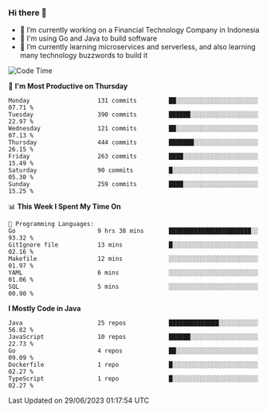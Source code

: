 ### Hi there 👋

<!--
**mazzama/mazzama** is a ✨ _special_ ✨ repository because its `README.md` (this file) appears on your GitHub profile.

Here are some ideas to get you started:

- 🔭 I’m currently working on ...
- 🌱 I’m currently learning ...
- 👯 I’m looking to collaborate on ...
- 🤔 I’m looking for help with ...
- 💬 Ask me about ...
- 📫 How to reach me: ...
- 😄 Pronouns: ...
- ⚡ Fun fact: ...
-->

- 🔭 I’m currently working on a Financial Technology Company in Indonesia
- :gun: I'm using Go and Java to build software
- 🌱 I’m currently learning microservices and serverless, and also learning many technology buzzwords to build it

<!--START_SECTION:waka-->
![Code Time](http://img.shields.io/badge/Code%20Time-2%2C770%20hrs%2025%20mins-blue)

📅 **I'm Most Productive on Thursday** 

```text
Monday                   131 commits         ██░░░░░░░░░░░░░░░░░░░░░░░   07.71 % 
Tuesday                  390 commits         ██████░░░░░░░░░░░░░░░░░░░   22.97 % 
Wednesday                121 commits         ██░░░░░░░░░░░░░░░░░░░░░░░   07.13 % 
Thursday                 444 commits         ███████░░░░░░░░░░░░░░░░░░   26.15 % 
Friday                   263 commits         ████░░░░░░░░░░░░░░░░░░░░░   15.49 % 
Saturday                 90 commits          █░░░░░░░░░░░░░░░░░░░░░░░░   05.30 % 
Sunday                   259 commits         ████░░░░░░░░░░░░░░░░░░░░░   15.25 % 
```


📊 **This Week I Spent My Time On** 

```text
💬 Programming Languages: 
Go                       9 hrs 38 mins       ███████████████████████░░   93.32 % 
GitIgnore file           13 mins             █░░░░░░░░░░░░░░░░░░░░░░░░   02.16 % 
Makefile                 12 mins             ░░░░░░░░░░░░░░░░░░░░░░░░░   01.97 % 
YAML                     6 mins              ░░░░░░░░░░░░░░░░░░░░░░░░░   01.06 % 
SQL                      5 mins              ░░░░░░░░░░░░░░░░░░░░░░░░░   00.90 % 
```

**I Mostly Code in Java** 

```text
Java                     25 repos            ██████████████░░░░░░░░░░░   56.82 % 
JavaScript               10 repos            ██████░░░░░░░░░░░░░░░░░░░   22.73 % 
Go                       4 repos             ██░░░░░░░░░░░░░░░░░░░░░░░   09.09 % 
Dockerfile               1 repo              █░░░░░░░░░░░░░░░░░░░░░░░░   02.27 % 
TypeScript               1 repo              █░░░░░░░░░░░░░░░░░░░░░░░░   02.27 % 
```




 Last Updated on 29/06/2023 01:17:54 UTC
<!--END_SECTION:waka-->
